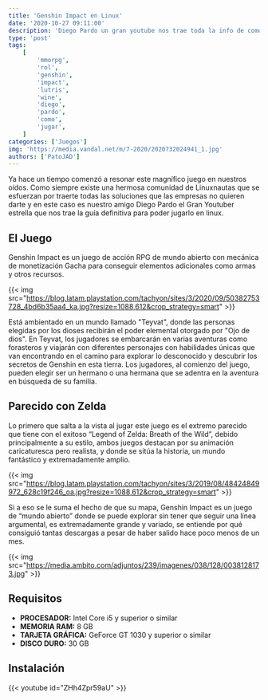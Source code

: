 ```yaml
---
title: 'Genshin Impact en Linux'
date: '2020-10-27 09:11:00'
description: 'Diego Pardo un gran youtube nos trae toda la info de como jugar este magnifico juego en GNU/Linux'
type: 'post'
tags:
    [
        'mmorpg',
        'rol',
        'genshin',
        'impact',
        'lutris',
        'wine',
        'diego',
        'pardo',
        'como',
        'jugar',
    ]
categories: ['Juegos']
img: 'https://media.vandal.net/m/7-2020/2020732024941_1.jpg'
authors: ['PatoJAD']
---
```


Ya hace un tiempo comenzó a resonar este magnífico juego en nuestros oídos. Como siempre existe una hermosa comunidad de Linuxnautas que se esfuerzan por traerte todas las soluciones que las empresas no quieren darte y en este caso es nuestro amigo Diego Pardo el Gran Youtuber estrella que nos trae la guía definitiva para poder jugarlo en linux.

## El Juego

Genshin Impact es un juego de acción RPG de mundo abierto con mecánica de monetización Gacha para conseguir elementos adicionales como armas y otros recursos.

{{< img src="https://blog.latam.playstation.com/tachyon/sites/3/2020/09/50382753728_4bd6b35aa4_ka.jpg?resize=1088,612&crop_strategy=smart" >}}

Está ambientado en un mundo llamado "Teyvat", donde las personas elegidas por los dioses recibirán el poder elemental otorgado por "Ojo de dios". En Teyvat, los jugadores se embarcarán en varias aventuras como forasteros y viajarán con diferentes personajes con habilidades únicas que van encontrando en el camino para explorar lo desconocido y descubrir los secretos de Genshin en esta tierra. Los jugadores, al comienzo del juego, pueden elegir ser un hermano o una hermana que se adentra en la aventura en búsqueda de su familia.

## Parecido con Zelda

Lo primero que salta a la vista al jugar este juego es el extremo parecido que tiene con el exitoso “Legend of Zelda: Breath of the Wild”, debido principalmente a su estilo, ambos juegos destacan por su animación caricaturesca pero realista, y donde se sitúa la historia, un mundo fantástico y extremadamente amplio.

{{< img src="https://blog.latam.playstation.com/tachyon/sites/3/2019/08/48424849972_628c19f246_oa.jpg?resize=1088,612&crop_strategy=smart" >}}

Si a eso se le suma el hecho de que su mapa, Genshin Impact es un juego de “mundo abierto” donde se puede explorar sin tener que seguir una línea argumental, es extremadamente grande y variado, se entiende por qué consiguió tantas descargas a pesar de haber salido hace poco menos de un mes.

{{< img src="https://media.ambito.com/adjuntos/239/imagenes/038/128/0038128173.jpg" >}}

## Requisitos

-   **PROCESADOR:** Intel Core i5 y superior o similar
-   **MEMORIA RAM:** 8 GB
-   **TARJETA GRÁFICA:** GeForce GT 1030 y superior o similar
-   **DISCO DURO:** 30 GB

## Instalación

{{< youtube id="ZHh4Zpr59aU" >}}
